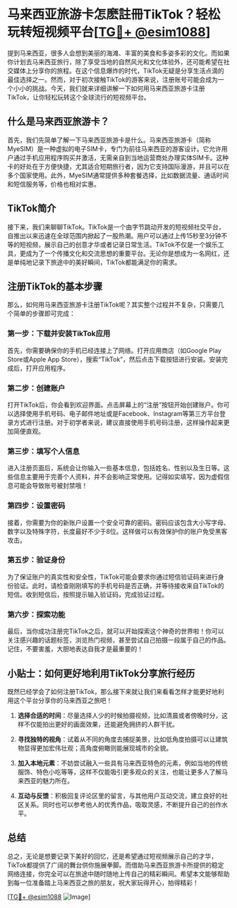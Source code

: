 # 马来西亚旅游卡怎麽註冊TikTok？轻松玩转短视频平台[[TG💪+ @esim1088](https://t.me/s/esim1088)]

提到马来西亚，很多人会想到美丽的海滩、丰富的美食和多姿多彩的文化。而如果你计划去马来西亚旅行，除了享受当地的自然风光和文化体验外，还可能希望在社交媒体上分享你的旅程。在这个信息爆炸的时代，TikTok无疑是分享生活点滴的最佳选择之一。然而，对于初次接触TikTok的游客来说，注册账号可能会成为一个小小的挑战。今天，我们就来详细讲解一下如何用马来西亚旅游卡注册TikTok，让你轻松玩转这个全球流行的短视频平台。

## 什么是马来西亚旅游卡？

首先，我们先简单了解一下马来西亚旅游卡是什么。马来西亚旅游卡（简称MyeSIM）是一种虚拟的电子SIM卡，专门为前往马来西亚的游客设计。它允许用户通过手机应用程序购买并激活，无需亲自到当地运营商处办理实体SIM卡。这种卡的好处在于方便快捷，尤其适合短期旅行者，因为它支持国际漫游，并且可以在多个国家使用。此外，MyeSIM通常提供多种套餐选择，比如数据流量、通话时间和短信服务等，价格也相对实惠。

## TikTok简介

接下来，我们来聊聊TikTok。TikTok是一个由字节跳动开发的短视频社交平台，自推出以来迅速在全球范围内掀起了一股热潮。用户可以通过上传15秒至3分钟不等的短视频，展示自己的创意才华或者记录日常生活。TikTok不仅是一个娱乐工具，更成为了一个传播文化和交流思想的重要平台。无论你是想成为一名网红，还是单纯地记录下旅途中的美好瞬间，TikTok都能满足你的需求。

## 注册TikTok的基本步骤

那么，如何用马来西亚旅游卡注册TikTok呢？其实整个过程并不复杂，只需要几个简单的步骤即可完成：

### 第一步：下载并安装TikTok应用

首先，你需要确保你的手机已经连接上了网络。打开应用商店（如Google Play Store或Apple App Store），搜索“TikTok”，然后点击下载按钮进行安装。安装完成后，打开应用程序。

### 第二步：创建账户

打开TikTok后，你会看到欢迎界面。点击屏幕上的“注册”按钮开始创建账户。你可以选择使用手机号码、电子邮件地址或是Facebook、Instagram等第三方平台登录方式进行注册。对于初学者来说，建议直接使用手机号码注册，这样操作起来更加简便直观。

### 第三步：填写个人信息

进入注册页面后，系统会让你输入一些基本信息，包括姓名、性别以及生日等。这些信息主要用于完善个人资料，并不会影响正常使用。记得如实填写，因为虚假信息可能会导致账号被封禁哦！

### 第四步：设置密码

接着，你需要为你的新账户设置一个安全可靠的密码。密码应该包含大小写字母、数字以及特殊字符，长度最好不少于8位。这样做可以有效保护你的账户免受黑客攻击。

### 第五步：验证身份

为了保证账户的真实性和安全性，TikTok可能会要求你通过短信验证码来进行身份验证。此时，请检查刚刚填写的手机号码是否正确，并等待接收来自TikTok的短信。收到短信后，按照提示输入验证码，完成验证过程。

### 第六步：探索功能

最后，当你成功注册完TikTok之后，就可以开始探索这个神奇的世界啦！你可以关注感兴趣的话题标签，浏览热门视频，甚至尝试自己拍摄一段属于自己的作品。记住，不要害羞，大胆地表达自我才是最重要的！

## 小贴士：如何更好地利用TikTok分享旅行经历

既然已经学会了如何注册TikTok，那么接下来就让我们来看看怎样才能更好地利用这个平台分享你的马来西亚之旅吧！

1. **选择合适的时间**：尽量选择人少的时候拍摄视频，比如清晨或者傍晚时分，这样不仅能拍出更好的画面效果，还能避免拥挤的人群干扰。
   
2. **寻找独特的视角**：试着从不同的角度去捕捉美景，比如低角度拍摄可以让建筑物显得更加宏伟壮观；高角度俯瞰则能展现城市的全貌。
   
3. **加入本地元素**：不妨尝试融入一些具有马来西亚特色的元素，例如当地的传统服饰、特色小吃等等，这样不仅能吸引更多观众的关注，也能让更多人了解马来西亚的魅力所在。
   
4. **互动与反馈**：积极回复评论区里的留言，与其他用户互动交流，建立良好的社区关系。同时也可以参考他人的优秀作品，吸取灵感，不断提升自己的创作水平。

## 总结

总之，无论是想要记录下美好的回忆，还是希望通过短视频展示自己的才华，TikTok都提供了广阔的舞台供你施展拳脚。而借助马来西亚旅游卡所提供的稳定网络连接，你完全可以在旅途中随时随地上传自己的精彩瞬间。希望本文能够帮助到每一位准备踏上马来西亚之旅的朋友，祝大家玩得开心，拍得精彩！

[[TG💪+ @esim1088](https://t.me/s/esim1088) ![Image](https://i.postimg.cc/4NQfJmqS/Snipaste-2025-05-13-00-14-12.png)]